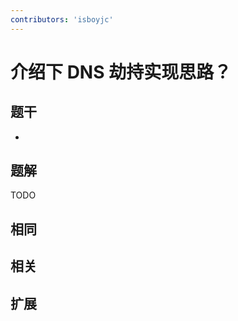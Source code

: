```yaml
---
contributors: 'isboyjc'
---
```


# 介绍下 DNS 劫持实现思路？


## 题干

- 



## 题解

<!-- ::: details 点我查看题解 -->

  TODO

<!-- ::: -->



## 相同


## 相关


## 扩展

